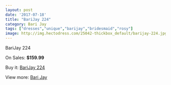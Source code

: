 ```yaml
---
layout: post
date: '2017-07-18'
title: "BariJay 224"
category: Bari Jay
tags: ["dresses","unique","barijay","bridesmaid","rosy"]
image: http://img.hectodress.com/25042-thickbox_default/barijay-224.jpg
---
```

BariJay 224

On Sales: **$159.99**
<a href="https://www.hectodress.com/bari-jay/11505-barijay-224.html"><amp-img layout="responsive" width="600" height="600" src="//img.hectodress.com/25042-thickbox_default/barijay-224.jpg" alt="BariJay 224 0" /></a>
<a href="https://www.hectodress.com/bari-jay/11505-barijay-224.html"><amp-img layout="responsive" width="600" height="600" src="//img.hectodress.com/25043-thickbox_default/barijay-224.jpg" alt="BariJay 224 1" /></a>

Buy it: [BariJay 224](https://www.hectodress.com/bari-jay/11505-barijay-224.html "BariJay 224")

View more: [Bari Jay](https://www.hectodress.com/183-bari-jay "Bari Jay")